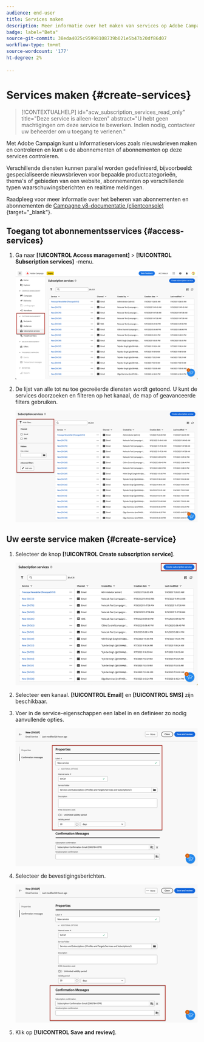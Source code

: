 ```yaml
---
audience: end-user
title: Services maken
description: Meer informatie over het maken van services op Adobe Campaign Web
badge: label="Beta"
source-git-commit: 38eda4025c95998108739b021e5b47b20df86d07
workflow-type: tm+mt
source-wordcount: '177'
ht-degree: 2%

---
```



# Services maken {#create-services}

>[!CONTEXTUALHELP]
>id="acw_subscription_services_read_only"
>title="Deze service is alleen-lezen"
>abstract="U hebt geen machtigingen om deze service te bewerken. Indien nodig, contacteer uw beheerder om u toegang te verlenen."

Met Adobe Campaign kunt u informatieservices zoals nieuwsbrieven maken en controleren en kunt u de abonnementen of abonnementen op deze services controleren.

Verschillende diensten kunnen parallel worden gedefinieerd, bijvoorbeeld: gespecialiseerde nieuwsbrieven voor bepaalde productcategorieën, thema&#39;s of gebieden van een website, abonnementen op verschillende typen waarschuwingsberichten en realtime meldingen.

Raadpleeg voor meer informatie over het beheren van abonnementen en abonnementen de [Campagne v8-documentatie (clientconsole)](https://experienceleague.adobe.com/docs/campaign/campaign-v8/audience/subscriptions.html){target="_blank"}.

## Toegang tot abonnementsservices {#access-services}

1. Ga naar **[!UICONTROL Access management]** > **[!UICONTROL Subscription services]** -menu.

   ![](assets/service-list.png)

1. De lijst van alle tot nu toe gecreëerde diensten wordt getoond. U kunt de services doorzoeken en filteren op het kanaal, de map of geavanceerde filters gebruiken.

   ![](assets/service-filters.png)

## Uw eerste service maken {#create-service}

1. Selecteer de knop **[!UICONTROL Create subscription service]**.

   ![](assets/service-create-button.png)

1. Selecteer een kanaal. **[!UICONTROL Email]** en **[!UICONTROL SMS]** zijn beschikbaar.

1. Voer in de service-eigenschappen een label in en definieer zo nodig aanvullende opties.

   ![](assets/service-create-properties.png)

1. Selecteer de bevestigingsberichten.

   ![](assets/service-create-confirmation-msg.png)

1. Klik op **[!UICONTROL Save and review]**.


